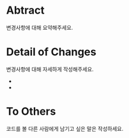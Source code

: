 
# Abtract
변경사항에 대해 요약해주세요.

# Detail of Changes
변경사항에 대해 자세하게 작성해주세요.

- 
- 

# To Others
코드를 볼 다른 사람에게 남기고 싶은 말은 작성하세요.

